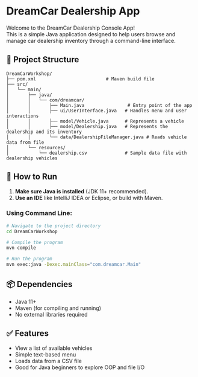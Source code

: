 
# DreamCar Dealership App

Welcome to the DreamCar Dealership Console App!  
This is a simple Java application designed to help users browse and manage car dealership inventory through a command-line interface.

## 📁 Project Structure

```
DreamCarWorkshop/
├── pom.xml                          # Maven build file
├── src/
│   └── main/
│       ├── java/
│       │   └── com/dreamcar/
│       │       ├── Main.java                # Entry point of the app
│       │       ├── ui/UserInterface.java   # Handles menu and user interactions
│       │       ├── model/Vehicle.java      # Represents a vehicle
│       │       ├── model/Dealership.java   # Represents the dealership and its inventory
│       │       └── data/DealershipFileManager.java # Reads vehicle data from file
│       └── resources/
│           └── dealership.csv              # Sample data file with dealership vehicles
```

## 🚀 How to Run

1. **Make sure Java is installed** (JDK 11+ recommended).
2. **Use an IDE** like IntelliJ IDEA or Eclipse, or build with Maven.

### Using Command Line:

```bash
# Navigate to the project directory
cd DreamCarWorkshop

# Compile the program
mvn compile

# Run the program
mvn exec:java -Dexec.mainClass="com.dreamcar.Main"
```

## 📦 Dependencies

- Java 11+
- Maven (for compiling and running)
- No external libraries required

## ✅ Features

- View a list of available vehicles
- Simple text-based menu
- Loads data from a CSV file
- Good for Java beginners to explore OOP and file I/O
